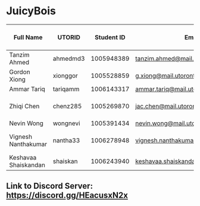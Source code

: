 # JuicyBois

| Full Name            | UTORID   | Student ID | Email                                 | Best way to Contact | Discord Username  | Phone Number |
|----------------------|----------|------------|---------------------------------------|---------------------|-------------------|--------------|
| Tanzim Ahmed         | ahmedmd3 | 1005948389 | tanzim.ahmed@mail.utoronto.ca         | Discord or Email    | ~(Big Brain)#1740 | 6475718962   |
| Gordon Xiong         | xionggor | 1005528859 | g.xiong@mail.utoronto.ca              | Discord             | PokeyzRule#9021   | 6472867799   |
| Ammar Tariq          | tariqamm | 1006143317 | ammar.tariq@mail.utoronto.ca          | Discord             | ammar#6792        | 6476210579   |
| Zhiqi Chen           | chenz285 | 1005269870 | jac.chen@mail.utoronto.ca             | Discord or Phone    | Ainsley#9697      | 2897076889   |
| Nevin Wong           | wongnevi | 1005391434 | nevin.wong@mail.utoronto.ca           | Discord             | Ducky#0735        | N/A          |
| Vignesh Nanthakumar  | nantha33 | 1006278948 | vignesh.nanthakumar@mail.utoronto.ca  | Discord or Phone    | vignesh#9258      | 6476327590   |
| Keshavaa Shaiskandan | shaiskan | 1006243940 | keshavaa.shaiskandan@mail.utoronto.ca | Email               | Keshavaa#4284     | 6475490857   |

## Link to Discord Server: https://discord.gg/HEacusxN2x

